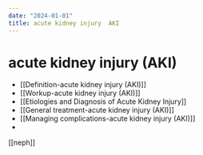 ```yaml
---
date: "2024-01-01"
title: acute kidney injury  AKI
---
```



# acute kidney injury (AKI)

- [[Definition-acute kidney injury (AKI)]]
- [[Workup-acute kidney injury (AKI)]]
- [[Etiologies and Diagnosis of Acute Kidney Injury]]
- [[General treatment-acute kidney injury (AKI)]]
- [[Managing complications-acute kidney injury (AKI)]]
- 
[[neph]]
